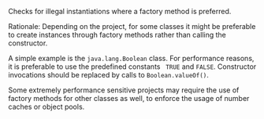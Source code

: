 Checks for illegal instantiations where a factory method is preferred.

Rationale: Depending on the project, for some classes it might be
preferable to create instances through factory methods rather than
calling the constructor.

A simple example is the `java.lang.Boolean` class. For performance
reasons, it is preferable to use the predefined constants ` TRUE` and
`FALSE`. Constructor invocations should be replaced by calls to
`Boolean.valueOf()`.

Some extremely performance sensitive projects may require the use of
factory methods for other classes as well, to enforce the usage of
number caches or object pools.